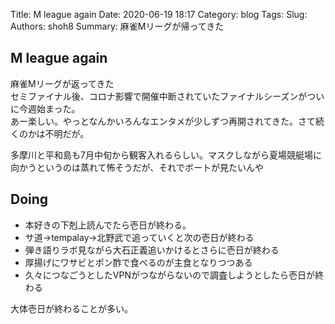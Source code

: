 Title: M league again
Date: 2020-06-19 18:17
Category: blog
Tags: 
Slug: 
Authors: shoh8
Summary: 麻雀Mリーグが帰ってきた

## M league again

麻雀Mリーグが返ってきた  
セミファイナル後、コロナ影響で開催中断されていたファイナルシーズンがついに今週始まった。  
あー楽しい。やっとなんかいろんなエンタメが少しずつ再開されてきた。さて続くのかは不明だが。  

多摩川と平和島も7月中旬から観客入れるらしい。マスクしながら夏場競艇場に向かうというのは蒸れて怖そうだが、それでボートが見たいんや  

## Doing

- 本好きの下剋上読んでたら壱日が終わる。
- サ道->tempalay->北野武で追っていくと次の壱日が終わる
- 弾き語りラボ見ながら大石正義追いかけるとさらに壱日が終わる
- 厚揚げにワサビとポン酢で食べるのが主食となりつつある
- 久々につなごうとしたVPNがつながらないので調査しようとしたら壱日が終わる

大体壱日が終わることが多い。
